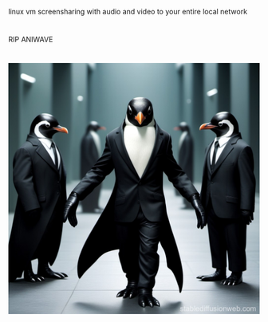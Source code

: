 linux vm screensharing with audio and video to your entire local network
#
RIP ANIWAVE
#
![Alt text](https://github.com/s-b-repo/vm2tv/blob/main/782c0e2e-a3de-4334-988f-b6c4597a1ff6.jpg)
